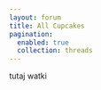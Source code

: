 ```yaml
---
layout: forum
title: All Cupcakes
pagination: 
  enabled: true
  collection: threads
---
```


tutaj watki